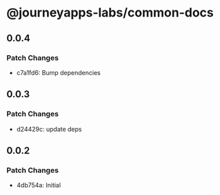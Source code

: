 # @journeyapps-labs/common-docs

## 0.0.4

### Patch Changes

- c7a1fd6: Bump dependencies

## 0.0.3

### Patch Changes

- d24429c: update deps

## 0.0.2

### Patch Changes

- 4db754a: Initial
